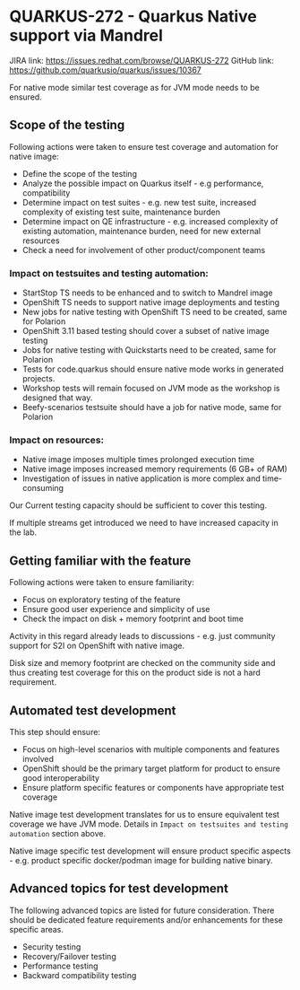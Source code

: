 # QUARKUS-272 - Quarkus Native support via Mandrel

JIRA link: https://issues.redhat.com/browse/QUARKUS-272
GitHub link: https://github.com/quarkusio/quarkus/issues/10367

For native mode similar test coverage as for JVM mode needs to be ensured.

## Scope of the testing
Following actions were taken to ensure test coverage and automation for native image:
 - Define the scope of the testing
 - Analyze the possible impact on Quarkus itself - e.g performance, compatibility
 - Determine impact on test suites - e.g. new test suite, increased complexity of existing test suite, maintenance burden
 - Determine impact on QE infrastructure - e.g. increased complexity of existing automation, maintenance burden, need for new external resources
 - Check a need for involvement of other product/component teams

### Impact on testsuites and testing automation:
 - StartStop TS needs to be enhanced and to switch to Mandrel image
 - OpenShift TS needs to support native image deployments and testing
 - New jobs for native testing with OpenShift TS need to be created, same for Polarion
 - OpenShift 3.11 based testing should cover a subset of native image testing
 - Jobs for native testing with Quickstarts need to be created, same for Polarion
 - Tests for code.quarkus should ensure native mode works in generated projects.
 - Workshop tests will remain focused on JVM mode as the workshop is designed that way.
 - Beefy-scenarios testsuite should have a job for native mode, same for Polarion

### Impact on resources:
 - Native image imposes multiple times prolonged execution time
 - Native image imposes increased memory requirements (6 GB+ of RAM)
 - Investigation of issues in native application is more complex and time-consuming

Our Current testing capacity should be sufficient to cover this testing.

If multiple streams get introduced we need to have increased capacity in the lab.

## Getting familiar with the feature
Following actions were taken to ensure familiarity:
 - Focus on exploratory testing of the feature
 - Ensure good user experience and simplicity of use
 - Check the impact on disk + memory footprint and boot time
 
Activity in this regard already leads to discussions - e.g. just community support for S2I on OpenShift with native image.

Disk size and memory footprint are checked on the community side and thus creating test coverage for this on the product side is not a hard requirement.

## Automated test development
This step should ensure:
 - Focus on high-level scenarios with multiple components and features involved
 - OpenShift should be the primary target platform for product to ensure good interoperability
 - Ensure platform specific features or components have appropriate test coverage

Native image test development translates for us to ensure equivalent test coverage we have JVM mode. Details in `Impact on testsuites and testing automation` section above.

Native image specific test development will ensure product specific aspects - e.g. product specific docker/podman image for building native binary.

## Advanced topics for test development
The following advanced topics are listed for future consideration. There should be dedicated feature requirements and/or enhancements for these specific areas.
 - Security testing
 - Recovery/Failover testing
 - Performance testing
 - Backward compatibility testing